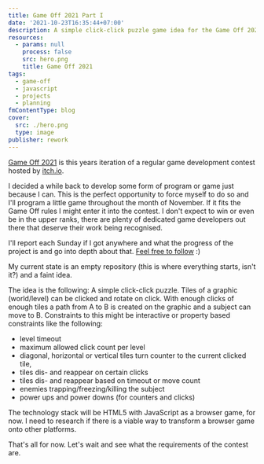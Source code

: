 ```yaml
---
title: Game Off 2021 Part I
date: '2021-10-23T16:35:44+07:00'
description: A simple click-click puzzle game idea for the Game Off 2021 contest.
resources:
  - params: null
    process: false
    src: hero.png
    title: Game Off 2021
tags:
  - game-off
  - javascript
  - projects
  - planning
fmContentType: blog
cover:
  src: ./hero.png
  type: image
publisher: rework
---
```


[Game Off 2021](https://itch.io/jam/game-off-2021) is this years iteration of a regular game development contest hosted by [itch.io](https://itch.io).

I decided a while back to develop some form of program or game just because I can. This is the perfect opportunity to force myself to do so and I'll program a little game throughout the month of November. If it fits the Game Off rules I might enter it into the contest. I don't expect to win or even be in the upper ranks, there are plenty of dedicated game developers out there that deserve their work being recognised.

I'll report each Sunday if I got anywhere and what the progress of the project is and go into depth about that. [Feel free to follow](/tags/game-off/) :)

My current state is an empty repository (this is where everything starts, isn't it?) and a faint idea.

The idea is the following: A simple click-click puzzle. Tiles of a graphic (world/level) can be clicked and rotate on click. With enough clicks of enough tiles a path from A to B is created on the graphic and a subject can move to B. Constraints to this might be interactive or property based constraints like the following:

- level timeout
- maximum allowed click count per level
- diagonal, horizontal or vertical tiles turn counter to the current clicked tile,
- tiles dis- and reappear on certain clicks
- tiles dis- and reappear based on timeout or move count
- enemies trapping/freezing/killing the subject
- power ups and power downs (for counters and clicks)

The technology stack will be HTML5 with JavaScript as a browser game, for now. I need to research if there is a viable way to transform a browser game onto other platforms.

That's all for now. Let's wait and see what the requirements of the contest are.
